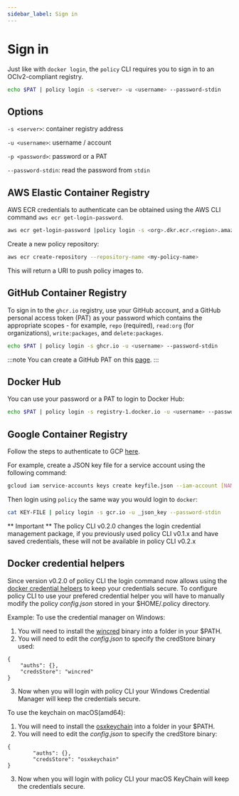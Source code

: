 ```yaml
---
sidebar_label: Sign in
---
```


# Sign in 

Just like with `docker login`, the `policy` CLI requires you to sign in to an OCIv2-compliant registry.  

```bash
echo $PAT | policy login -s <server> -u <username> --password-stdin
```

## Options

`-s <server>`: container registry address

`-u <username>`: username / account

`-p <password>`: password or a PAT

`--password-stdin`: read the password from `stdin`

## AWS Elastic Container Registry

AWS ECR credentials to authenticate can be obtained using the AWS CLI command `aws ecr get-login-password`. 

```bash
aws ecr get-login-password |policy login -s <org>.dkr.ecr.<region>.amazonaws.com -u AWS --password-stdin
```

Create a new policy repository:
```bash
aws ecr create-repository --repository-name <my-policy-name>
```

This will return a URI to push policy images to.

## GitHub Container Registry

To sign in to the `ghcr.io` registry, use your GitHub account, and a GitHub personal access token (PAT) as your password which contains the appropriate scopes - for example, `repo` (required), `read:org` (for organizations), `write:packages`, and `delete:packages`.

```bash
echo $PAT | policy login -s ghcr.io -u <username> --password-stdin
```

:::note
You can create a GitHub PAT on this [page](https://github.com/settings/tokens).
:::

## Docker Hub

You can use your password or a PAT to login to Docker Hub:

```bash
echo $PAT | policy login -s registry-1.docker.io -u <username> --password-stdin
```

## Google Container Registry

Follow the steps to authenticate to GCP [here](https://cloud.google.com/container-registry/docs/advanced-authentication#json-key). 

For example, create a JSON key file for a service account using the following command:

```bash
gcloud iam service-accounts keys create keyfile.json --iam-account [NAME]@[PROJECT_ID].iam.gserviceaccount.com
```

Then login using `policy` the same way you would login to `docker`:

```bash
cat KEY-FILE | policy login -s gcr.io -u _json_key --password-stdin 
```

** Important **
The policy CLI v0.2.0 changes the login credential management package, if you previously used policy CLI v0.1.x and have saved credentials, these will not be available in policy CLI v0.2.x 

## Docker credential helpers

Since version v0.2.0 of policy CLI the login command now allows using the [docker credential helpers](https://github.com/docker/docker-credential-helpers) to keep your credentials secure.
To configure policy CLI to use your prefered credential helper you will have to manually modify the policy *config.json* stored in your $HOME/.policy directory.

Example:
To use the credential manager on Windows:
1. You will need to install the [wincred](https://github.com/docker/docker-credential-helpers/releases/download/v0.7.0/docker-credential-wincred-v0.7.0.windows-amd64.exe) binary into a folder in your $PATH. 
2. You will need to edit the *config.json* to specify the credStore binary used:
```
{
	"auths": {},
	"credsStore": "wincred"
}
```
3. Now when you will login with policy CLI your Windows Credential Manager will keep the credentials secure.

To use the keychain on macOS(amd64):
1. You will need to install the [osxkeychain](https://github.com/docker/docker-credential-helpers/releases/download/v0.7.0/docker-credential-osxkeychain-v0.7.0.darwin-amd64) into a folder in your $PATH.
2. You will need to edit the *config.json* to specify the credStore binary:
```
{
        "auths": {},
        "credsStore": "osxkeychain"
}
```
3. Now when you will login with policy CLI your macOS KeyChain will keep the credentials secure. 
